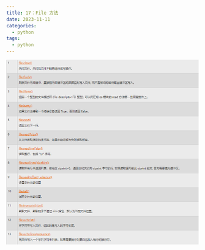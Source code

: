 ```yaml
---
title: 17：File 方法
date: 2023-11-11
categories:
  - python
tags:
  - python
---
```


![Alt text](./assets/image29.png)